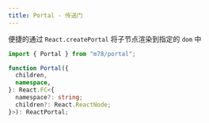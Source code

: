 ```yaml
---
title: Portal - 传送门
---
```


便捷的通过 `React.createPortal` 将子节点渲染到指定的 `dom` 中

```ts
import { Portal } from "m78/portal";

function Portal({
  children,
  namespace,
}: React.FC<{
  namespace?: string;
  children?: React.ReactNode;
}>): ReactPortal;
```
